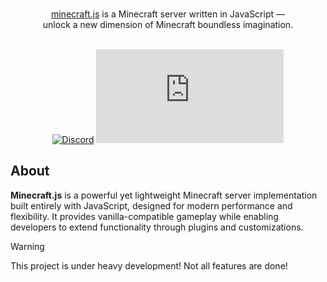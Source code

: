 <p align="center">
  <br/>
  <a href="https://minecraftjs.org">minecraft.js</a> is a Minecraft server written in JavaScript &mdash;
  <br/>
    unlock a new dimension of Minecraft boundless imagination.
  <br/><br/>
</p>

<div align="center">

[![Discord](https://img.shields.io/discord/1354839930936754326?label=Discord)](https://discord.gg/E24y7tahTa)
![GitHub License](https://img.shields.io/github/license/drixswe/minecraft.js)

</div>

## About

**Minecraft.js** is a powerful yet lightweight Minecraft server implementation built entirely with JavaScript, designed for modern performance and flexibility. It provides vanilla-compatible gameplay while enabling developers to extend functionality through plugins and customizations.

> [!WARNING]
> This project is under heavy development! Not all features are done!
